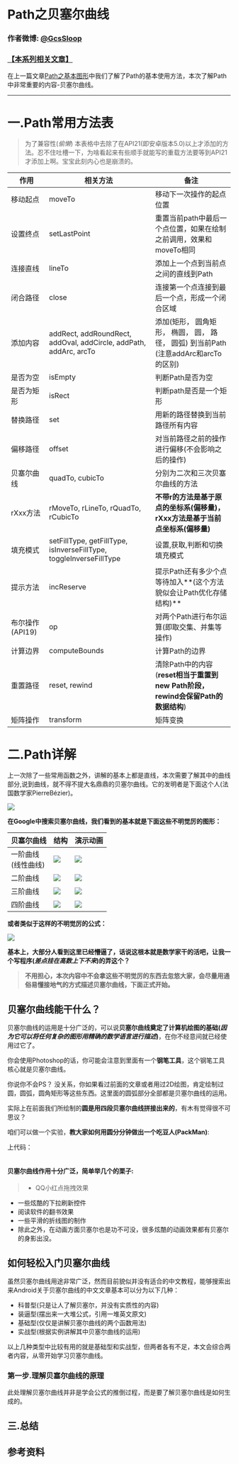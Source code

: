 # Path之贝塞尔曲线

### 作者微博: [@GcsSloop](http://weibo.com/GcsSloop)
### [【本系列相关文章】](https://github.com/GcsSloop/AndroidNote/tree/master/CustomView)

在上一篇文章[Path之基本图形](https://github.com/GcsSloop/AndroidNote/blob/master/CustomView/Advance/%5B5%5DPath_BasicGraphics.md)中我们了解了Path的基本使用方法，本次了解Path中非常重要的内容-贝塞尔曲线。


******

# 一.Path常用方法表
> 为了兼容性(_偷懒_) 本表格中去除了在API21(即安卓版本5.0)以上才添加的方法。忍不住吐槽一下，为啥看起来有些顺手就能写的重载方法要等到API21才添加上啊。宝宝此刻内心也是崩溃的。

作用 | 相关方法 | 备注
--- | --- | ---
移动起点   | moveTo | 移动下一次操作的起点位置
设置终点   | setLastPoint | 重置当前path中最后一个点位置，如果在绘制之前调用，效果和moveTo相同
连接直线   | lineTo | 添加上一个点到当前点之间的直线到Path
闭合路径   | close  | 连接第一个点连接到最后一个点，形成一个闭合区域
添加内容   | addRect, addRoundRect,  addOval, addCircle, 	addPath, addArc, arcTo | 添加(矩形， 圆角矩形， 椭圆， 圆， 路径， 圆弧) 到当前Path (注意addArc和arcTo的区别)
是否为空   | isEmpty | 判断Path是否为空
是否为矩形 | isRect  | 判断path是否是一个矩形
替换路径   | set | 用新的路径替换到当前路径所有内容
偏移路径   | offset | 对当前路径之前的操作进行偏移(不会影响之后的操作)
贝塞尔曲线 | quadTo, cubicTo | 分别为二次和三次贝塞尔曲线的方法
rXxx方法   | rMoveTo, rLineTo, rQuadTo, rCubicTo | **不带r的方法是基于原点的坐标系(偏移量)，rXxx方法是基于当前点坐标系(偏移量)**
填充模式   | setFillType, getFillType, isInverseFillType, toggleInverseFillType| 设置,获取,判断和切换填充模式
提示方法   | incReserve | 提示Path还有多少个点等待加入**(这个方法貌似会让Path优化存储结构)**
布尔操作(API19) | op | 对两个Path进行布尔运算(即取交集、并集等操作)
计算边界   | computeBounds | 计算Path的边界
重置路径   | reset, rewind | 清除Path中的内容(**reset相当于重置到new Path阶段，rewind会保留Path的数据结构**)
矩阵操作   | transform | 矩阵变换

# 二.Path详解

上一次除了一些常用函数之外，讲解的基本上都是直线，本次需要了解其中的曲线部分,说到曲线，就不得不提大名鼎鼎的贝塞尔曲线。它的发明者是下面这个人(法国数学家PierreBézier)。

![](http://ww4.sinaimg.cn/large/005Xtdi2jw1f1ky5bw28pg305k07h3yo.gif)

**在Google中搜索贝塞尔曲线，我们看到的基本就是下面这些不明觉厉的图形：**

贝塞尔曲线 | 结构 | 演示动画
 --- | --- | ---
 一阶曲线<br/>(线性曲线) | ![](https://upload.wikimedia.org/wikipedia/commons/0/00/B%C3%A9zier_1_big.gif) | ![](https://upload.wikimedia.org/wikipedia/commons/0/00/B%C3%A9zier_1_big.gif)
 二阶曲线 | ![](https://upload.wikimedia.org/wikipedia/commons/6/6b/B%C3%A9zier_2_big.svg) | ![](https://upload.wikimedia.org/wikipedia/commons/3/3d/B%C3%A9zier_2_big.gif)
三阶曲线 |  ![](https://upload.wikimedia.org/wikipedia/commons/8/89/B%C3%A9zier_3_big.svg) | ![](https://upload.wikimedia.org/wikipedia/commons/d/db/B%C3%A9zier_3_big.gif)
四阶曲线 | ![](https://upload.wikimedia.org/wikipedia/commons/b/bf/B%C3%A9zier_4_big.svg) | ![](https://upload.wikimedia.org/wikipedia/commons/a/a4/B%C3%A9zier_4_big.gif)

**或者类似于这样的不明觉厉的公式：**

![](https://upload.wikimedia.org/math/8/f/4/8f4c915ef475b93fc0f8374f378e436f.png)

**基本上，大部分人看到这里已经懵逼了，话说这根本就是数学家干的活吧，让我一个写程序(_差点挂在高数上下不来_)的弄这个？**

> **不用担心，本次内容中不会拿这些不明觉厉的东西去忽悠大家，会尽量用通俗易懂接地气的方式描述贝塞尔曲线，下面正式开始。**

## 贝塞尔曲线能干什么？

贝塞尔曲线的运用是十分广泛的，可以说**贝塞尔曲线奠定了计算机绘图的基础(_因为它可以将任何复杂的图形用精确的数学语言进行描述_)**，在你不经意间就已经使用过它了。

你会使用Photoshop的话，你可能会注意到里面有一个**钢笔工具**，这个钢笔工具核心就是贝塞尔曲线。

你说你不会PS？ 没关系，你如果看过前面的文章或者用过2D绘图，肯定绘制过圆，圆弧，圆角矩形等这些东西。这里面的圆弧部分全部都是贝塞尔曲线的运用。

实际上在前面我们所绘制的**圆是用四段贝塞尔曲线拼接出来的**，有木有觉得很不可思议？

咱们可以做一个实验，**教大家如何用圆分分钟做出一个吃豆人(PackMan)**:

上代码：
``` java

```


#### 贝塞尔曲线作用十分广泛，简单举几个的栗子: 
> * QQ小红点拖拽效果
* 一些炫酷的下拉刷新控件
* 阅读软件的翻书效果
* 一些平滑的折线图的制作
* 除此之外，在动画方面贝塞尔也是功不可没，很多炫酷的动画效果都有贝塞尔的身影出没。


## 如何轻松入门贝塞尔曲线

虽然贝塞尔曲线用途非常广泛，然而目前貌似并没有适合的中文教程，能够搜索出来Android关于贝塞尔曲线的中文文章基本可以分为以下几种：
* 科普型(只是让人了解贝塞尔，并没有实质性的内容)
* 装逼型(摆出来一大堆公式，引用一堆英文原文)
* 基础型(仅仅是讲解贝塞尔曲线的两个函数用法)
* 实战型(根据实例讲解其中贝塞尔曲线的运用)

以上几种类型中比较有用的就是基础型和实战型，但两者各有不足，本文会综合两者内容，从零开始学习贝塞尔曲线。

### 第一步.理解贝塞尔曲线的原理
 
 此处理解贝塞尔曲线并非是学会公式的推倒过程，而是要了解贝塞尔曲线是如何生成的。


## 三.总结

## 参考资料
